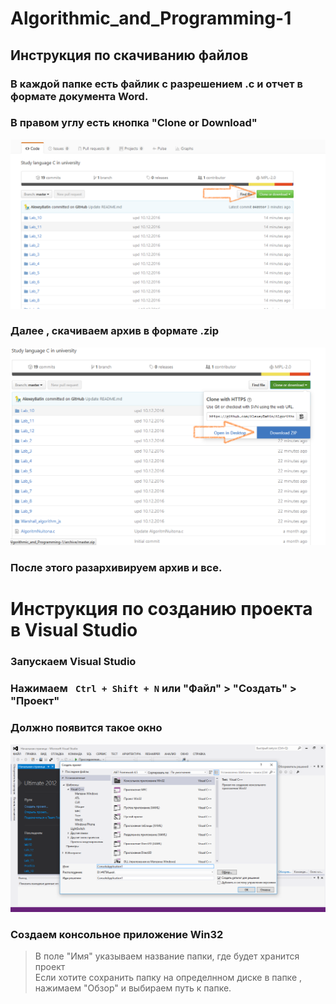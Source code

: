 # Algorithmic_and_Programming-1
## Инструкция по скачиванию файлов 
### В каждой папке есть файлик с разрешением .c и отчет в формате документа Word.<br/>
### В правом углу есть кнопка "Clone or Download"
<img src="https://github.com/AlexeyBatin/Algorithmic_and_Programming-1/blob/master/info/download.png?raw=true"></img>
### Далее , скачиваем архив в формате .zip
<img src="https://github.com/AlexeyBatin/Algorithmic_and_Programming-1/blob/master/info/zip.png?raw=true"></img>
### После этого разархивируем архив и все.
# Инструкция по созданию проекта в Visual Studio 
### Запускаем Visual Studio 
### Нажимаем ` Ctrl + Shift + N` или "Файл" > "Создать" > "Проект"
### Должно появится такое окно
<img src="https://github.com/AlexeyBatin/Algorithmic_and_Programming-1/blob/master/info/start.png?raw=true"></img>
### Создаем консольное приложение Win32
> В поле "Имя" указываем название папки, где будет хранится проект <br/>
> Если хотите сохранить папку на определнном диске в папке , нажимаем "Обзор" и выбираем путь к папке.
